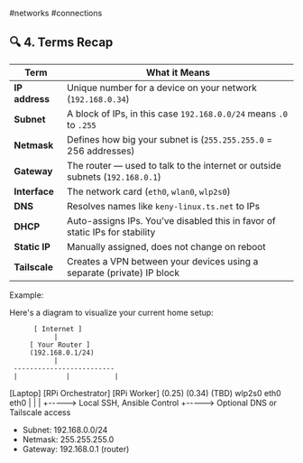 #networks #connections 

## 🔍 4. **Terms Recap**

| Term           | What it Means                                                                |
| -------------- | ---------------------------------------------------------------------------- |
| **IP address** | Unique number for a device on your network (`192.168.0.34`)                  |
| **Subnet**     | A block of IPs, in this case `192.168.0.0/24` means `.0` to `.255`           |
| **Netmask**    | Defines how big your subnet is (`255.255.255.0` = 256 addresses)             |
| **Gateway**    | The router — used to talk to the internet or outside subnets (`192.168.0.1`) |
| **Interface**  | The network card (`eth0`, `wlan0`, `wlp2s0`)                                 |
| **DNS**        | Resolves names like `keny-linux.ts.net` to IPs                               |
| **DHCP**       | Auto-assigns IPs. You’ve disabled this in favor of static IPs for stability  |
| **Static IP**  | Manually assigned, does not change on reboot                                 |
| **Tailscale**  | Creates a VPN between your devices using a separate (private) IP block       |


Example:

Here's a diagram to visualize your current home setup:

          [ Internet ]
               |
         [ Your Router ]
         (192.168.0.1/24)
               |
     -------------------------
     |            |           |
 [Laptop]   [RPi Orchestrator] [RPi Worker]
  (0.25)        (0.34)             (TBD)
   wlp2s0       eth0              eth0
     |            |                 |
     +-----> Local SSH, Ansible Control
     +-----> Optional DNS or Tailscale access

- Subnet: 192.168.0.0/24
- Netmask: 255.255.255.0
- Gateway: 192.168.0.1 (router)

